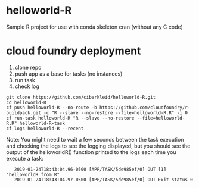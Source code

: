 # helloworld-R
Sample R project for use with conda skeleton cran (without any C code)

# cloud foundry deployment

1. clone repo
2. push app as a base for tasks (no instances)
3. run task
4. check log

```
git clone https://github.com/ciberkleid/helloworld-R.git
cd helloworld-R
cf push helloworld-R --no-route -b https://github.com/cloudfoundry/r-buildpack.git -c "R --slave --no-restore --file=helloworld-R.R" -i 0
cf run-task helloworld-R "R --slave --no-restore --file=helloworld-R.R" helloworld-R-task
cf logs helloworld-R --recent
```

Note: You might need to wait a few seconds between the task execution and checking the logs to see the logging displayed, but you should see the output of the helloworldR() function printed to the logs each time you execute a task:

```
   2019-01-24T18:43:04.96-0500 [APP/TASK/5de985ef/0] OUT [1] "helloworldR from R"
   2019-01-24T18:43:04.97-0500 [APP/TASK/5de985ef/0] OUT Exit status 0
```
